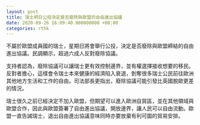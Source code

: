 ```yaml
---
layout: post
title: 瑞士明日公投決定是否廢除與歐盟的自由進出協議
date: 2020-09-26 16:09:40.000000000 +08:00
categories: rthk
---
```


不屬於歐盟成員國的瑞士，星期日將會舉行公投，決定是否廢除與歐盟締結的自由進出協議。民調顯示，超過六成人反對廢除協議。

支持者認為，廢除協議可以讓瑞士更有效控制邊界，並有權選擇接收想要的移民。反對者擔心，這樣會令瑞士本來健康的經濟陷入衰退，剝奪很多瑞士公民前往歐洲其他地方生活和工作的自由。司法部長更指出，廢除協議可能引發比英國脫歐更差的情況。

瑞士很久之前已經決定不加入歐盟，但期望可以進入歐洲自貿區，並在其他領域與歐盟合作，因此與歐盟簽署了自由進出協議，開放邊界，讓人民可以自由流動。歐盟一直告誡瑞士，退出自由進出協議意味同時亦要放棄有利可圖的貿易安排。
